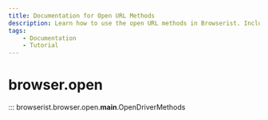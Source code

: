 ```yaml
---
title: Documentation for Open URL Methods
description: Learn how to use the open URL methods in Browserist. Includes code examples for beginners and advanced users for web scraping and browser automation.
tags:
    - Documentation
    - Tutorial
---
```


# browser.open

::: browserist.browser.open.__main__.OpenDriverMethods

